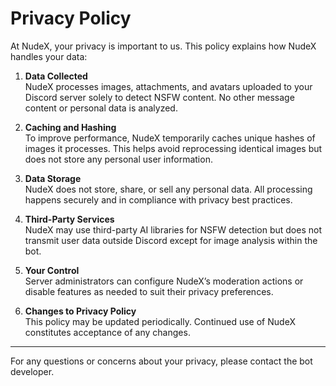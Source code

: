 # Privacy Policy

At NudeX, your privacy is important to us. This policy explains how NudeX handles your data:

1. **Data Collected**  
NudeX processes images, attachments, and avatars uploaded to your Discord server solely to detect NSFW content. No other message content or personal data is analyzed.

2. **Caching and Hashing**  
To improve performance, NudeX temporarily caches unique hashes of images it processes. This helps avoid reprocessing identical images but does not store any personal user information.

3. **Data Storage**  
NudeX does not store, share, or sell any personal data. All processing happens securely and in compliance with privacy best practices.

4. **Third-Party Services**  
NudeX may use third-party AI libraries for NSFW detection but does not transmit user data outside Discord except for image analysis within the bot.

5. **Your Control**  
Server administrators can configure NudeX’s moderation actions or disable features as needed to suit their privacy preferences.

6. **Changes to Privacy Policy**  
This policy may be updated periodically. Continued use of NudeX constitutes acceptance of any changes.

---

For any questions or concerns about your privacy, please contact the bot developer.
